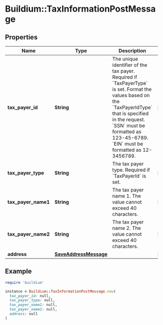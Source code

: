 # Buildium::TaxInformationPostMessage

## Properties

| Name | Type | Description | Notes |
| ---- | ---- | ----------- | ----- |
| **tax_payer_id** | **String** | The unique identifier of the tax payer. Required if &#x60;TaxPayerType&#x60; is set. Format the values based on the &#x60;TaxPayerIdType&#x60; that is specified in the request. &#x60;SSN&#x60; must be formatted as 123-45-6789. &#x60;EIN&#x60; must be formatted as 12-3456789. | [optional] |
| **tax_payer_type** | **String** | The tax payer type. Required if &#x60;TaxPayerId&#x60; is set. | [optional] |
| **tax_payer_name1** | **String** | The tax payer name 1. The value cannot exceed 40 characters. | [optional] |
| **tax_payer_name2** | **String** | The tax payer name 2. The value cannot exceed 40 characters. | [optional] |
| **address** | [**SaveAddressMessage**](SaveAddressMessage.md) |  | [optional] |

## Example

```ruby
require 'buildium'

instance = Buildium::TaxInformationPostMessage.new(
  tax_payer_id: null,
  tax_payer_type: null,
  tax_payer_name1: null,
  tax_payer_name2: null,
  address: null
)
```

